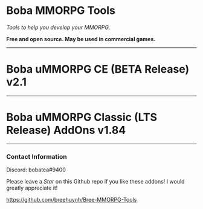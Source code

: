 # Boba MMORPG Tools

*Tools to help you develop your MMORPG.*

**Free and open source. May be used in commercial games.**

------

# Boba uMMORPG CE (BETA Release) v2.1
  
------
  
# Boba uMMORPG Classic (LTS Release) AddOns v1.84

------

### Contact Information
Discord: bobatea#9400

Please leave a *Star* on this Github repo if you like these addons! I would greatly appreciate it!

https://github.com/breehuynh/Bree-MMORPG-Tools


